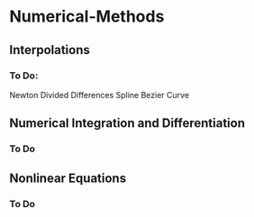 # Numerical-Methods

## Interpolations
### To Do:
Newton Divided Differences
Spline
Bezier Curve
  
## Numerical Integration and Differentiation
### To Do

## Nonlinear Equations
### To Do
  
